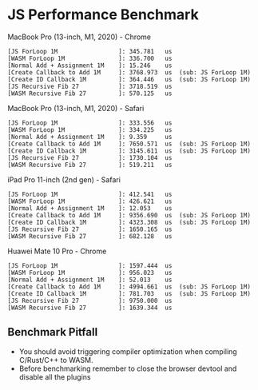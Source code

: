 # JS Performance Benchmark

MacBook Pro (13-inch, M1, 2020) - Chrome
```
[JS ForLoop 1M                 ]: 345.781   us
[WASM ForLoop 1M               ]: 336.700   us
[Normal Add + Assignment 1M    ]: 15.246    us
[Create Callback to Add 1M     ]: 3768.973  us  (sub: JS ForLoop 1M)
[Create ID Callback 1M         ]: 364.446   us  (sub: JS ForLoop 1M)
[JS Recursive Fib 27           ]: 3718.519  us
[WASM Recursive Fib 27         ]: 570.125   us
```

MacBook Pro (13-inch, M1, 2020) - Safari
```
[JS ForLoop 1M                 ]: 333.556   us
[WASM ForLoop 1M               ]: 334.225   us
[Normal Add + Assignment 1M    ]: 9.359     us
[Create Callback to Add 1M     ]: 7650.571  us  (sub: JS ForLoop 1M)
[Create ID Callback 1M         ]: 3145.611  us  (sub: JS ForLoop 1M)
[JS Recursive Fib 27           ]: 1730.104  us
[WASM Recursive Fib 27         ]: 519.211   us
```

iPad Pro 11-inch (2nd gen) - Safari
```
[JS ForLoop 1M                 ]: 412.541   us
[WASM ForLoop 1M               ]: 426.621   us
[Normal Add + Assignment 1M    ]: 12.053    us
[Create Callback to Add 1M     ]: 9356.690  us  (sub: JS ForLoop 1M)
[Create ID Callback 1M         ]: 4323.308  us  (sub: JS ForLoop 1M)
[JS Recursive Fib 27           ]: 1650.165  us
[WASM Recursive Fib 27         ]: 682.128   us
```

Huawei Mate 10 Pro - Chrome
```
[JS ForLoop 1M                 ]: 1597.444  us
[WASM ForLoop 1M               ]: 956.023   us
[Normal Add + Assignment 1M    ]: 52.013    us
[Create Callback to Add 1M     ]: 4994.661  us  (sub: JS ForLoop 1M)
[Create ID Callback 1M         ]: 781.703   us  (sub: JS ForLoop 1M)
[JS Recursive Fib 27           ]: 9750.000  us
[WASM Recursive Fib 27         ]: 1639.344  us
```

## Benchmark Pitfall

- You should avoid triggering compiler optimization when compiling C/Rust/C++ to WASM.
- Before benchmarking remember to close the browser devtool and disable all the plugins
